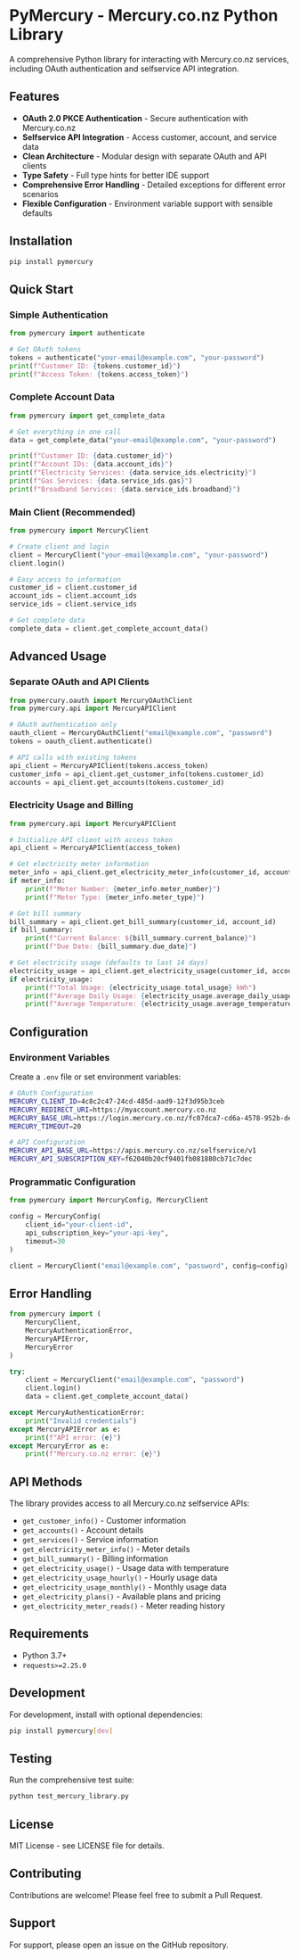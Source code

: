 # PyMercury - Mercury.co.nz Python Library

A comprehensive Python library for interacting with Mercury.co.nz services, including OAuth authentication and selfservice API integration.

## Features

- **OAuth 2.0 PKCE Authentication** - Secure authentication with Mercury.co.nz
- **Selfservice API Integration** - Access customer, account, and service data
- **Clean Architecture** - Modular design with separate OAuth and API clients
- **Type Safety** - Full type hints for better IDE support
- **Comprehensive Error Handling** - Detailed exceptions for different error scenarios
- **Flexible Configuration** - Environment variable support with sensible defaults

## Installation

```bash
pip install pymercury
```

## Quick Start

### Simple Authentication

```python
from pymercury import authenticate

# Get OAuth tokens
tokens = authenticate("your-email@example.com", "your-password")
print(f"Customer ID: {tokens.customer_id}")
print(f"Access Token: {tokens.access_token}")
```

### Complete Account Data

```python
from pymercury import get_complete_data

# Get everything in one call
data = get_complete_data("your-email@example.com", "your-password")

print(f"Customer ID: {data.customer_id}")
print(f"Account IDs: {data.account_ids}")
print(f"Electricity Services: {data.service_ids.electricity}")
print(f"Gas Services: {data.service_ids.gas}")
print(f"Broadband Services: {data.service_ids.broadband}")
```

### Main Client (Recommended)

```python
from pymercury import MercuryClient

# Create client and login
client = MercuryClient("your-email@example.com", "your-password")
client.login()

# Easy access to information
customer_id = client.customer_id
account_ids = client.account_ids
service_ids = client.service_ids

# Get complete data
complete_data = client.get_complete_account_data()
```

## Advanced Usage

### Separate OAuth and API Clients

```python
from pymercury.oauth import MercuryOAuthClient
from pymercury.api import MercuryAPIClient

# OAuth authentication only
oauth_client = MercuryOAuthClient("email@example.com", "password")
tokens = oauth_client.authenticate()

# API calls with existing tokens
api_client = MercuryAPIClient(tokens.access_token)
customer_info = api_client.get_customer_info(tokens.customer_id)
accounts = api_client.get_accounts(tokens.customer_id)
```

### Electricity Usage and Billing

```python
from pymercury.api import MercuryAPIClient

# Initialize API client with access token
api_client = MercuryAPIClient(access_token)

# Get electricity meter information
meter_info = api_client.get_electricity_meter_info(customer_id, account_id)
if meter_info:
    print(f"Meter Number: {meter_info.meter_number}")
    print(f"Meter Type: {meter_info.meter_type}")

# Get bill summary
bill_summary = api_client.get_bill_summary(customer_id, account_id)
if bill_summary:
    print(f"Current Balance: ${bill_summary.current_balance}")
    print(f"Due Date: {bill_summary.due_date}")

# Get electricity usage (defaults to last 14 days)
electricity_usage = api_client.get_electricity_usage(customer_id, account_id, service_id)
if electricity_usage:
    print(f"Total Usage: {electricity_usage.total_usage} kWh")
    print(f"Average Daily Usage: {electricity_usage.average_daily_usage} kWh")
    print(f"Average Temperature: {electricity_usage.average_temperature}°C")
```

## Configuration

### Environment Variables

Create a `.env` file or set environment variables:

```bash
# OAuth Configuration
MERCURY_CLIENT_ID=4c8c2c47-24cd-485d-aad9-12f3d95b3ceb
MERCURY_REDIRECT_URI=https://myaccount.mercury.co.nz
MERCURY_BASE_URL=https://login.mercury.co.nz/fc07dca7-cd6a-4578-952b-de7a7afaebdc
MERCURY_TIMEOUT=20

# API Configuration
MERCURY_API_BASE_URL=https://apis.mercury.co.nz/selfservice/v1
MERCURY_API_SUBSCRIPTION_KEY=f62040b20cf9401fb081880cb71c7dec
```

### Programmatic Configuration

```python
from pymercury import MercuryConfig, MercuryClient

config = MercuryConfig(
    client_id="your-client-id",
    api_subscription_key="your-api-key",
    timeout=30
)

client = MercuryClient("email@example.com", "password", config=config)
```

## Error Handling

```python
from pymercury import (
    MercuryClient,
    MercuryAuthenticationError,
    MercuryAPIError,
    MercuryError
)

try:
    client = MercuryClient("email@example.com", "password")
    client.login()
    data = client.get_complete_account_data()

except MercuryAuthenticationError:
    print("Invalid credentials")
except MercuryAPIError as e:
    print(f"API error: {e}")
except MercuryError as e:
    print(f"Mercury.co.nz error: {e}")
```

## API Methods

The library provides access to all Mercury.co.nz selfservice APIs:

- `get_customer_info()` - Customer information
- `get_accounts()` - Account details
- `get_services()` - Service information
- `get_electricity_meter_info()` - Meter details
- `get_bill_summary()` - Billing information
- `get_electricity_usage()` - Usage data with temperature
- `get_electricity_usage_hourly()` - Hourly usage data
- `get_electricity_usage_monthly()` - Monthly usage data
- `get_electricity_plans()` - Available plans and pricing
- `get_electricity_meter_reads()` - Meter reading history

## Requirements

- Python 3.7+
- `requests>=2.25.0`

## Development

For development, install with optional dependencies:

```bash
pip install pymercury[dev]
```

## Testing

Run the comprehensive test suite:

```bash
python test_mercury_library.py
```

## License

MIT License - see LICENSE file for details.

## Contributing

Contributions are welcome! Please feel free to submit a Pull Request.

## Support

For support, please open an issue on the GitHub repository.
